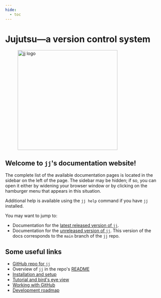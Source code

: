 ```yaml
---
hide:
  - toc
---
```


# Jujutsu—a version control system

<figure>
<img title="jj logo" src="images/jj-logo.svg" width="320" height="320">
</figure>

## Welcome to `jj`'s documentation website!

<!-- This only applies to the website, not to the GitHub interface -->
The complete list of the available documentation pages is located in
the sidebar on the left of the page. The sidebar may be hidden; if so,
you can open it either by widening your browser window or by clicking
on the hamburger menu that appears in this situation.

Additional help is available using the `jj help` command if you have
`jj` installed.

You may want to jump to:

- Documentation for the [latest released version of `jj`](https://jj-vcs.github.io/jj/latest).
- Documentation for the [unreleased version of `jj`](https://jj-vcs.github.io/jj/prerelease). This version of the docs corresponds to the `main` branch of the `jj` repo.

## Some useful links

- [GitHub repo for `jj`](https://github.com/jj-vcs/jj)
- Overview of `jj` in the repo's [README](https://github.com/jj-vcs/jj?tab=readme-ov-file#readme)
- [Installation and setup](install-and-setup.md)
- [Tutorial and bird's eye view](tutorial.md)
- [Working with GitHub](github.md)
- [Development roadmap](roadmap.md)
